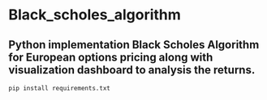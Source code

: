 # Black_scholes_algorithm
## Python implementation Black Scholes Algorithm for European options pricing along with visualization dashboard to analysis the returns.<br>

```bash
pip install requirements.txt
```
